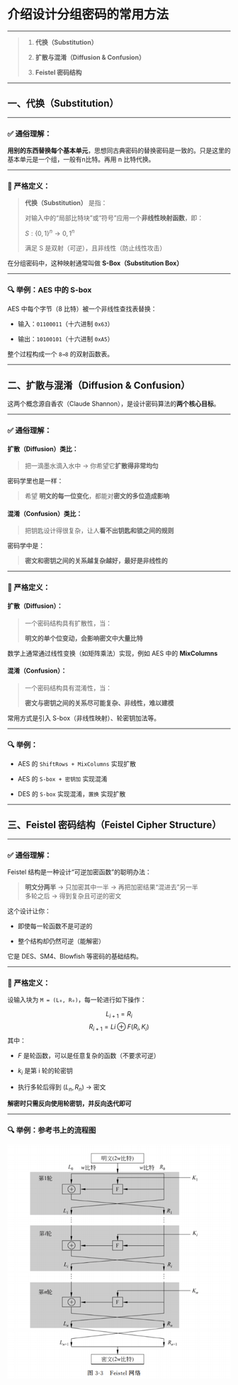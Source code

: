 # 介绍设计分组密码的常用方法

---

> 
> 1. **代换（Substitution）**
>     
> 2. **扩散与混淆（Diffusion & Confusion）**
>     
> 3. **Feistel 密码结构**
>     



---

## 一、代换（Substitution）

---

### ✅ 通俗理解：

**用别的东西替换每个基本单元**，思想同古典密码的替换密码是一致的。只是这里的基本单元是一个组，一般有n比特。再用 n 比特代换。

---

### 📘 严格定义：

> **代换（Substitution）** 是指：
> 
> 对输入中的“局部比特块”或“符号”应用一个**非线性映射函数**，即：
> 
>  $S:\{0,1\}^n→{0,1}^n$
> 
> 满足 S 是双射（可逆），且非线性（防止线性攻击）

在分组密码中，这种映射通常叫做 **S-Box（Substitution Box）**

---

### 🔍 举例：AES 中的 S-box

AES 中每个字节（8 比特）被一个非线性查找表替换：

- 输入：`01100011`（十六进制 `0x63`）
    
- 输出：`10100101`（十六进制 `0xA5`）
    

整个过程构成一个 `8→8` 的双射函数表。

---

## 二、扩散与混淆（Diffusion & Confusion）

这两个概念源自香农（Claude Shannon），是设计密码算法的**两个核心目标**。

---

### ✅ 通俗理解：

#### 扩散（Diffusion）类比：

> 把一滴墨水滴入水中 → 你希望它**扩散得非常均匀**

密码学里也是一样：

> 希望 **明文的每一位变化**，都能对**密文的多位造成影响**

#### 混淆（Confusion）类比：

> 把钥匙设计得很复杂，让人**看不出钥匙和锁之间的规则**

密码学中是：

> **密文和密钥之间的关系越复杂越好，最好是非线性的**

---

### 📘 严格定义：

#### 扩散（Diffusion）：

> 一个密码结构具有扩散性，当：
> 
> **明文的单个位变动，会影响密文中大量比特**

数学上通常通过线性变换（如矩阵乘法）实现，例如 AES 中的 **MixColumns**

#### 混淆（Confusion）：

> 一个密码结构具有混淆性，当：
> 
> **密文与密钥之间的关系尽可能复杂、非线性，难以建模**

常用方式是引入 S-box（非线性映射）、轮密钥加法等。

---

### 🔍 举例：

- AES 的 `ShiftRows + MixColumns` 实现扩散
    
- AES 的 `S-box + 密钥加` 实现混淆
    
- DES 的 `S-box` 实现混淆，`置换` 实现扩散
    

---

## 三、Feistel 密码结构（Feistel Cipher Structure）

---

### ✅ 通俗理解：

Feistel 结构是一种设计“可逆加密函数”的聪明办法：

> **明文分两半** → 只加密其中一半 → 再把加密结果“混进去”另一半  
> 多轮之后 → 得到复杂且可逆的密文

这个设计让你：

- 即使每一轮函数不是可逆的
    
- 整个结构却仍然可逆（能解密）
    

它是 DES、SM4、Blowfish 等密码的基础结构。

---

### 📘 严格定义：

设输入块为 `M = (L₀, R₀)`，每一轮进行如下操作：

$$L_{i+1}=R_i$$
$$R_{i+1}=Li \oplus F(R_i,K_i)$$
其中：

-  $F$ 是轮函数，可以是任意复杂的函数（不要求可逆）
    
- $k_i$ 是第 i 轮的轮密钥
    
- 执行多轮后得到 $(L_n, R_n)$ → 密文
    

**解密时只需反向使用轮密钥，并反向迭代即可**

---

### 🔍 举例：参考书上的流程图
![](../Attachment_box/Pasted%20image%2020250711102644.png)




